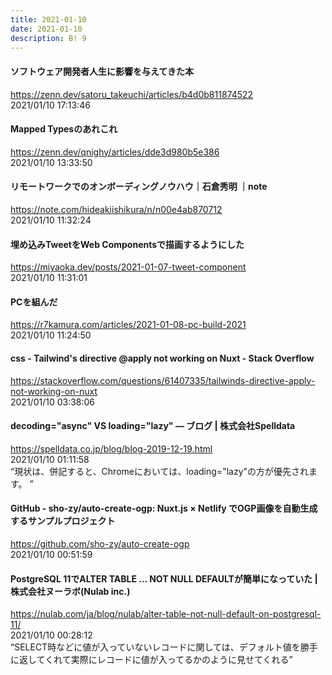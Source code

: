 ```yaml
---
title: 2021-01-10
date: 2021-01-10
description: B! 9
---
```


#### ソフトウェア開発者人生に影響を与えてきた本
https://zenn.dev/satoru_takeuchi/articles/b4d0b811874522<br>
2021/01/10 17:13:46<br>


#### Mapped Typesのあれこれ
https://zenn.dev/qnighy/articles/dde3d980b5e386<br>
2021/01/10 13:33:50<br>


#### リモートワークでのオンボーディングノウハウ｜石倉秀明 ｜note
https://note.com/hideakiishikura/n/n00e4ab870712<br>
2021/01/10 11:32:24<br>


#### 埋め込みTweetをWeb Componentsで描画するようにした
https://miyaoka.dev/posts/2021-01-07-tweet-component<br>
2021/01/10 11:31:01<br>


#### PCを組んだ
https://r7kamura.com/articles/2021-01-08-pc-build-2021<br>
2021/01/10 11:24:50<br>


#### css - Tailwind's directive @apply not working on Nuxt - Stack Overflow
https://stackoverflow.com/questions/61407335/tailwinds-directive-apply-not-working-on-nuxt<br>
2021/01/10 03:38:06<br>


#### decoding="async" VS loading="lazy" — ブログ | 株式会社Spelldata
https://spelldata.co.jp/blog/blog-2019-12-19.html<br>
2021/01/10 01:11:58<br>
“現状は、併記すると、Chromeにおいては、loading="lazy"の方が優先されます。 ”


#### GitHub - sho-zy/auto-create-ogp: Nuxt.js × Netlify でOGP画像を自動生成するサンプルプロジェクト
https://github.com/sho-zy/auto-create-ogp<br>
2021/01/10 00:51:59<br>


#### PostgreSQL 11でALTER TABLE ... NOT NULL DEFAULTが簡単になっていた | 株式会社ヌーラボ(Nulab inc.)
https://nulab.com/ja/blog/nulab/alter-table-not-null-default-on-postgresql-11/<br>
2021/01/10 00:28:12<br>
“SELECT時などに値が入っていないレコードに関しては、デフォルト値を勝手に返してくれて実際にレコードに値が入ってるかのように見せてくれる”


